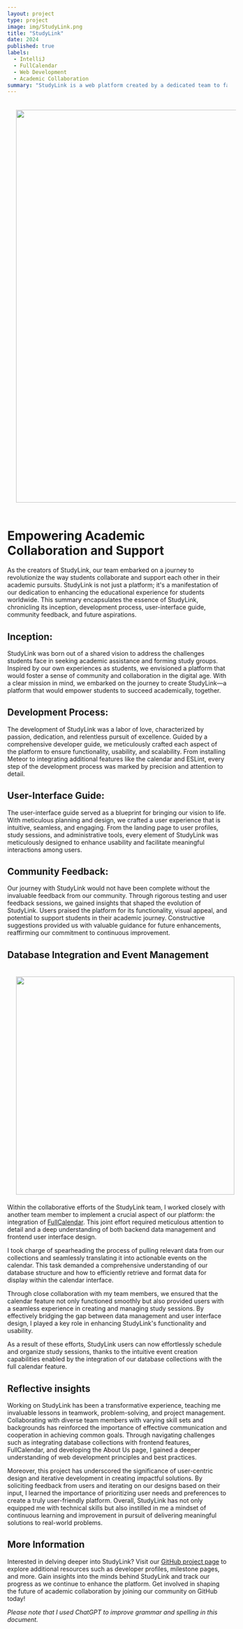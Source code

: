 ```yaml
---
layout: project
type: project
image: img/StudyLink.png
title: "StudyLink"
date: 2024
published: true
labels:
  - IntelliJ
  - FullCalendar
  - Web Development
  - Academic Collaboration
summary: "StudyLink is a web platform created by a dedicated team to facilitate academic collaboration among students. It offers features such as group creation, study session scheduling, and user-friendly interfaces to streamline study group formation and support students in their educational journey."
---
```

<p align="center">
  <img src='https://phoenix-codecrafters.github.io/doc/LandingPage.png' HSPACE='20' VSPACE='20' width='900'>
</p>

# Empowering Academic Collaboration and Support
As the creators of StudyLink, our team embarked on a journey to revolutionize the way students collaborate and support each other in their academic pursuits. StudyLink is not just a platform; it's a manifestation of our dedication to enhancing the educational experience for students worldwide. This summary encapsulates the essence of StudyLink, chronicling its inception, development process, user-interface guide, community feedback, and future aspirations.

## Inception:
StudyLink was born out of a shared vision to address the challenges students face in seeking academic assistance and forming study groups. Inspired by our own experiences as students, we envisioned a platform that would foster a sense of community and collaboration in the digital age. With a clear mission in mind, we embarked on the journey to create StudyLink—a platform that would empower students to succeed academically, together.

## Development Process:
The development of StudyLink was a labor of love, characterized by passion, dedication, and relentless pursuit of excellence. Guided by a comprehensive developer guide, we meticulously crafted each aspect of the platform to ensure functionality, usability, and scalability. From installing Meteor to integrating additional features like the calendar and ESLint, every step of the development process was marked by precision and attention to detail.

## User-Interface Guide:
The user-interface guide served as a blueprint for bringing our vision to life. With meticulous planning and design, we crafted a user experience that is intuitive, seamless, and engaging. From the landing page to user profiles, study sessions, and administrative tools, every element of StudyLink was meticulously designed to enhance usability and facilitate meaningful interactions among users.

## Community Feedback:
Our journey with StudyLink would not have been complete without the invaluable feedback from our community. Through rigorous testing and user feedback sessions, we gained insights that shaped the evolution of StudyLink. Users praised the platform for its functionality, visual appeal, and potential to support students in their academic journey. Constructive suggestions provided us with valuable guidance for future enhancements, reaffirming our commitment to continuous improvement.

## Database Integration and Event Management
<img align='left' src='https://phoenix-codecrafters.github.io/doc/CalendarPage.png' width='500' HSPACE='20' VSPACE='20'> 

Within the collaborative efforts of the StudyLink team, I worked closely with another team member to implement a crucial aspect of our platform: the integration of [FullCalendar](https://fullcalendar.io/). This joint effort required meticulous attention to detail and a deep understanding of both backend data management and frontend user interface design.

I took charge of spearheading the process of pulling relevant data from our collections and seamlessly translating it into actionable events on the calendar. This task demanded a comprehensive understanding of our database structure and how to efficiently retrieve and format data for display within the calendar interface.

Through close collaboration with my team members, we ensured that the calendar feature not only functioned smoothly but also provided users with a seamless experience in creating and managing study sessions. By effectively bridging the gap between data management and user interface design, I played a key role in enhancing StudyLink's functionality and usability.

As a result of these efforts, StudyLink users can now effortlessly schedule and organize study sessions, thanks to the intuitive event creation capabilities enabled by the integration of our database collections with the full calendar feature. 

## Reflective insights
Working on StudyLink has been a transformative experience, teaching me invaluable lessons in teamwork, problem-solving, and project management. Collaborating with diverse team members with varying skill sets and backgrounds has reinforced the importance of effective communication and cooperation in achieving common goals. Through navigating challenges such as integrating database collections with frontend features, FullCalendar, and developing the About Us page, I gained a deeper understanding of web development principles and best practices.

Moreover, this project has underscored the significance of user-centric design and iterative development in creating impactful solutions. By soliciting feedback from users and iterating on our designs based on their input, I learned the importance of prioritizing user needs and preferences to create a truly user-friendly platform. Overall, StudyLink has not only equipped me with technical skills but also instilled in me a mindset of continuous learning and improvement in pursuit of delivering meaningful solutions to real-world problems.

## More Information
Interested in delving deeper into StudyLink? Visit our [GitHub project page](https://phoenix-codecrafters.github.io/) to explore additional resources such as developer profiles, milestone pages, and more. Gain insights into the minds behind StudyLink and track our progress as we continue to enhance the platform. Get involved in shaping the future of academic collaboration by joining our community on GitHub today!

*Please note that I used ChatGPT to improve grammar and spelling in this document.*
